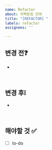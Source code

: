```yaml
---
name: Refactor
about: 리팩토링 단위
title: "[REFACTOR] "
labels: refactor
assignees: ''

---
```


## 변경 전❓
- 

<br>

## 변경 후❕
- 

<br>

## 해야할 것 ✅

- [ ] to-do

<br>
